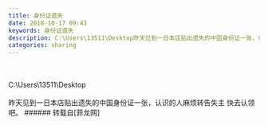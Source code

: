 ```yaml
---
title: 身份证遗失
date: 2018-10-17 09:43
keywords: 身份证遗失
description: C:\Users\13511\Desktop昨天见到一日本店贴出遗失的中国身份证一张，认识的人麻烦转告失主 快去认领吧。
categories: sharing
---
```

<td class="t_f" id="postmessage_2058746">

<br/>
<br/>
C:\Users\13511\Desktop<br/>
<br/>
昨天见到一日本店贴出遗失的中国身份证一张，认识的人麻烦转告失主 快去认领吧。</td>
###### 转载自[菲龙网]